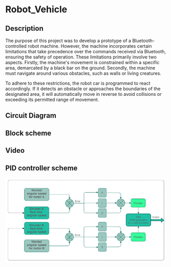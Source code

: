 # Robot_Vehicle

## Description
The purpose of this project was to develop a prototype of a Bluetooth-controlled robot machine. However, the machine incorporates certain limitations that take precedence over the commands received via Bluetooth, ensuring the safety of operation. These limitations primarily involve two aspects. Firstly, the machine's movement is constrained within a specific area, demarcated by a black bar on the ground. Secondly, the machine must navigate around various obstacles, such as walls or living creatures.

To adhere to these restrictions, the robot car is programmed to react accordingly. If it detects an obstacle or approaches the boundaries of the designated area, it will automatically move in reverse to avoid collisions or exceeding its permitted range of movement.
## Circuit Diagram 

## Block scheme

## Video

## PID controller scheme
![App Screenshot](https://github.com/ArtemHW/images/blob/main/PID.png)